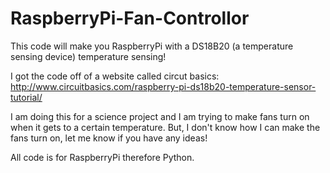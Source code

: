 # RaspberryPi-Fan-Controllor
This code will make you RaspberryPi with a DS18B20 (a temperature sensing device) temperature sensing!

I got the code off of a website called circut basics: http://www.circuitbasics.com/raspberry-pi-ds18b20-temperature-sensor-tutorial/

I am doing this for a science project and I am trying to make fans turn on when it gets to a certain temperature. But, I don't know how I can make the fans turn on, let me know if you have any ideas!

All code is for RaspberryPi therefore Python.
